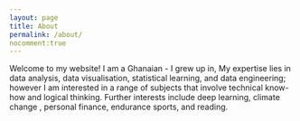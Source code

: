 ```yaml
---
layout: page
title: About
permalink: /about/
nocomment:true
---
```

Welcome to my website! I am a Ghanaian - I grew up in, My expertise lies in data analysis, data visualisation, statistical learning, and data engineering; however I am interested in a range of subjects that involve technical know-how and logical thinking. Further interests include deep learning, climate change , personal finance, endurance sports, and reading. 


